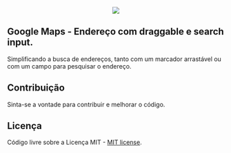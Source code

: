 <p align="center"><img src="https://i.imgur.com/keVgqDX.png"></p>


## Google Maps - Endereço com draggable e search input.

Simplificando a busca de endereços, tanto com um marcador arrastável ou com um campo para pesquisar o endereço.


## Contribuição

Sinta-se a vontade para contribuir e melhorar o código.


## Licença

Código livre sobre a Licença MIT - [MIT license](https://opensource.org/licenses/MIT).
